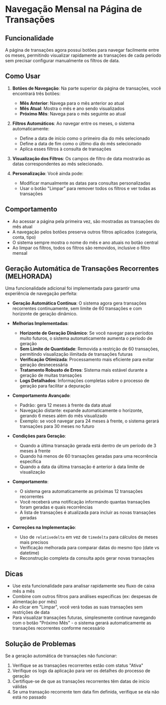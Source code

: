 # Navegação Mensal na Página de Transações

## Funcionalidade

A página de transações agora possui botões para navegar facilmente entre os meses, permitindo visualizar rapidamente as transações de cada período sem precisar configurar manualmente os filtros de data.

## Como Usar

1. **Botões de Navegação**: Na parte superior da página de transações, você encontrará três botões:
   - **Mês Anterior**: Navega para o mês anterior ao atual
   - **Mês Atual**: Mostra o mês e ano sendo visualizados
   - **Próximo Mês**: Navega para o mês seguinte ao atual

2. **Filtros Automáticos**: Ao navegar entre os meses, o sistema automaticamente:
   - Define a data de início como o primeiro dia do mês selecionado
   - Define a data de fim como o último dia do mês selecionado
   - Aplica esses filtros à consulta de transações

3. **Visualização dos Filtros**: Os campos de filtro de data mostrarão as datas correspondentes ao mês selecionado.

4. **Personalização**: Você ainda pode:
   - Modificar manualmente as datas para consultas personalizadas
   - Usar o botão "Limpar" para remover todos os filtros e ver todas as transações

## Comportamento

- Ao acessar a página pela primeira vez, são mostradas as transações do mês atual
- A navegação pelos botões preserva outros filtros aplicados (categoria, conta, tipo)
- O sistema sempre mostra o nome do mês e ano atuais no botão central
- Ao limpar os filtros, todos os filtros são removidos, inclusive o filtro mensal

## Geração Automática de Transações Recorrentes (MELHORADA)

Uma funcionalidade adicional foi implementada para garantir uma experiência de navegação perfeita:

- **Geração Automática Contínua**: O sistema agora gera transações recorrentes continuamente, sem limite de 60 transações e com horizonte de geração dinâmico.

- **Melhorias Implementadas**:
  - **Horizonte de Geração Dinâmico**: Se você navegar para períodos muito futuros, o sistema automaticamente aumenta o período de geração
  - **Sem Limite de Quantidade**: Removida a restrição de 60 transações, permitindo visualização ilimitada de transações futuras
  - **Verificação Otimizada**: Processamento mais eficiente para evitar geração desnecessária
  - **Tratamento Robusto de Erros**: Sistema mais estável durante a geração de muitas transações
  - **Logs Detalhados**: Informações completas sobre o processo de geração para facilitar a depuração

- **Comportamento Avançado**:
  - Padrão: gera 12 meses à frente da data atual
  - Navegação distante: expande automaticamente o horizonte, gerando 6 meses além do mês visualizado
  - Exemplo: se você navegar para 24 meses à frente, o sistema gerará transações para 30 meses no futuro

- **Condições para Geração**:
  - Quando a última transação gerada está dentro de um período de 3 meses à frente
  - Quando há menos de 60 transações geradas para uma recorrência específica
  - Quando a data da última transação é anterior à data limite de visualização

- **Comportamento**:
  - O sistema gera automaticamente as próximas 12 transações recorrentes
  - Você receberá uma notificação informando quantas transações foram geradas e quais recorrências
  - A lista de transações é atualizada para incluir as novas transações geradas

- **Correções na Implementação**:
  - Uso de `relativedelta` em vez de `timedelta` para cálculos de meses mais precisos
  - Verificação melhorada para comparar datas do mesmo tipo (date vs datetime)
  - Reconstrução completa da consulta após gerar novas transações

## Dicas

- Use esta funcionalidade para analisar rapidamente seu fluxo de caixa mês a mês
- Combine com outros filtros para análises específicas (ex: despesas de alimentação por mês)
- Ao clicar em "Limpar", você verá todas as suas transações sem restrições de data
- Para visualizar transações futuras, simplesmente continue navegando com o botão "Próximo Mês" - o sistema gerará automaticamente as transações recorrentes conforme necessário

## Solução de Problemas

Se a geração automática de transações não funcionar:

1. Verifique se as transações recorrentes estão com status "Ativa"
2. Verifique os logs da aplicação para ver os detalhes do processo de geração
3. Certifique-se de que as transações recorrentes têm datas de início válidas
4. Se uma transação recorrente tem data fim definida, verifique se ela não está no passado
